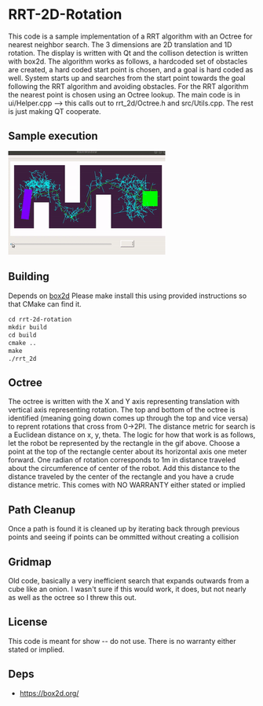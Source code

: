 # RRT-2D-Rotation
This code is a sample implementation of a RRT algorithm with an Octree for nearest neighbor search. The 3 dimensions are 2D translation and 1D rotation. The display is written with Qt and the collison detection is written with box2d. The algorithm works as follows, a hardcoded set of obstacles are created, a hard coded start point is chosen, and a goal is hard coded as well. System starts up and searches from the start point towards the goal following the RRT algorithm and avoiding obstacles. For the RRT algorithm the nearest point is chosen using an Octree lookup. The main code is in ui/Helper.cpp --> this calls out to rrt_2d/Octree.h and src/Utils.cpp. The rest is just making QT cooperate. 




## Sample execution
![sample execution](https://github.com/kaylwin/RRT-2D-Rotation/blob/main/assets/output.gif)
## Building

Depends on [box2d](https://github.com/erincatto/box2d) Please make install this using provided instructions so that CMake can find it.
```
cd rrt-2d-rotation
mkdir build
cd build
cmake ..
make 
./rrt_2d

```
## Octree
The octree is written with the X and Y axis representing translation with vertical axis representing rotation. The top and bottom of the octree is identified (meaning going down comes up through the top and vice versa) to reprent rotations that cross from 0->2PI. The distance metric for search is a Euclidean distance on x, y, theta. The logic for how that work is as follows, let the robot be represented by the rectangle in the gif above. Choose a point at the top of the rectangle center about its horizontal axis one meter forward. One radian of rotation corresponds to 1m in distance traveled about the circumference of center of the robot. Add this distance to the distance traveled by the center of the rectangle and you have a crude distance metric. This comes with NO WARRANTY either stated or implied

## Path Cleanup
Once a path is found it is cleaned up by iterating back through previous points and seeing if points can be ommitted without creating a collision

## Gridmap
Old code, basically a very inefficient search that expands outwards from a cube like an onion. I wasn't sure if this would work, it does, but not nearly as well as the octree so I threw this out.

## License
This code is meant for show -- do not use. There is no warranty either stated or implied. 

## Deps
* https://box2d.org/
